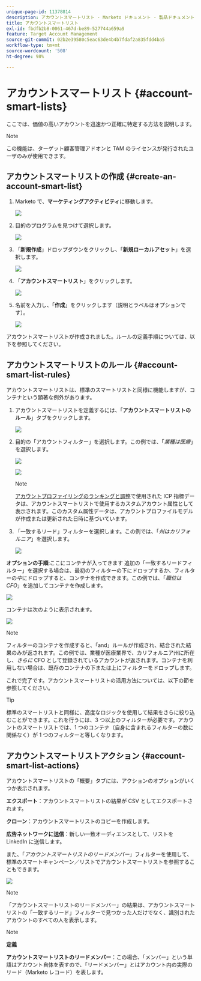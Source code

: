 ```yaml
---
unique-page-id: 11378814
description: アカウントスマートリスト - Marketo ドキュメント - 製品ドキュメント
title: アカウントスマートリスト
exl-id: fbdfb2b8-0061-467d-be89-527744a659a9
feature: Target Account Management
source-git-commit: 02b2e39580c5eac63de4b4b7fdaf2a835fdd4ba5
workflow-type: tm+mt
source-wordcount: '508'
ht-degree: 98%

---
```


# アカウントスマートリスト {#account-smart-lists}

ここでは、価値の高いアカウントを迅速かつ正確に特定する方法を説明します。

>[!NOTE]
>
>この機能は、ターゲット顧客管理アドオンと TAM のライセンスが発行されたユーザのみが使用できます。

## アカウントスマートリストの作成 {#create-an-account-smart-list}

1. Marketo で、**マーケティングアクティビティ**&#x200B;に移動します。

   ![](assets/account-smart-lists-1.png)

1. 目的のプログラムを見つけて選択します。

   ![](assets/account-smart-lists-2.png)

1. 「**新規作成**」ドロップダウンをクリックし、「**新規ローカルアセット**」を選択します。

   ![](assets/account-smart-lists-3.png)

1. 「**アカウントスマートリスト**」をクリックします。

   ![](assets/account-smart-lists-4.png)

1. 名前を入力し、「**作成**」をクリックします（説明とラベルはオプションです）。

   ![](assets/account-smart-lists-5.png)

アカウントスマートリストが作成されました。ルールの定義手順については、以下を参照してください。

## アカウントスマートリストのルール {#account-smart-list-rules}

アカウントスマートリストは、標準のスマートリストと同様に機能しますが、コンテナという顕著な例外があります。

1. アカウントスマートリストを定義するには、「**アカウントスマートリストのルール**」タブをクリックします。

   ![](assets/account-smart-lists-6.png)

1. 目的の「アカウントフィルター」を選択します。この例では、「_業種は医療_」を選択します。

   ![](assets/account-smart-lists-7.png)

   ![](assets/account-smart-lists-8.png)

   >[!NOTE]
   >
   >[アカウントプロファイリングのランキングと調整](/help/marketo/product-docs/target-account-management/account-profiling/account-profiling-ranking-and-tuning.md)で使用された ICP 指標データは、アカウントスマートリストで使用するカスタムアカウント属性として表示されます。このカスタム属性データは、アカウントプロファイルモデルが作成または更新された日時に基づいています。

1. 「一致するリード」フィルターを選択します。この例では、「_州はカリフォルニア_」を選択します。

   ![](assets/account-smart-lists-9.png)

**オプションの手順**:ここにコンテナが入ってきます 追加の「一致するリードフィルター」を選択する場合は、最初のフィルターの下にドロップするか、フィルターの&#x200B;_中_&#x200B;にドロップすると、コンテナを作成できます。この例では、「_職位は CFO_」を追加してコンテナを作成します。

![](assets/account-smart-lists-10.png)

コンテナは次のように表示されます。

![](assets/account-smart-lists-11.png)

>[!NOTE]
>
>フィルターのコンテナを作成すると、「and」ルールが作成され、結合された結果のみが返されます。この例では、業種が医療業界で、カリフォルニア州に所在し、_さらに_ CFO として登録されているアカウントが返されます。コンテナを利用しない場合は、既存のコンテナの下または上にフィルターをドロップします。

これで完了です。アカウントスマートリストの活用方法については、以下の節を参照してください。

>[!TIP]
>
>標準のスマートリストと同様に、高度なロジックを使用して結果をさらに絞り込むことができます。これを行うには、3 つ以上のフィルターが必要です。アカウントのスマートリストでは、1 つのコンテナ（自身に含まれるフィルターの数に関係なく）が 1 つのフィルターと等しくなります。

## アカウントスマートリストアクション {#account-smart-list-actions}

アカウントスマートリストの「概要」タブには、アクションのオプションがいくつか表示されます。

**エクスポート**：アカウントスマートリストの結果が CSV としてエクスポートされます。

**クローン**：アカウントスマートリストのコピーを作成します。

**広告ネットワークに送信**：新しい一致オーディエンスとして、リストを LinkedIn に送信します。

また、「_アカウントスマートリストのリードメンバー_」フィルターを使用して、標準のスマートキャンペーン／リストでアカウントスマートリストを参照することもできます。

![](assets/account-smart-lists-12.png)

>[!NOTE]
>
>「アカウントスマートリストのリードメンバー」の結果は、アカウントスマートリストの「一致するリード」フィルターで見つかった人だけでなく、識別されたアカウントのすべての人を表示します。

>[!NOTE]
>
>**定義**
>
>**アカウントスマートリストのリードメンバー**：この場合、「メンバー」という単語はアカウント自体を表すので、「リードメンバー」とはアカウント内の実際のリード（Marketo レコード）を表します。
